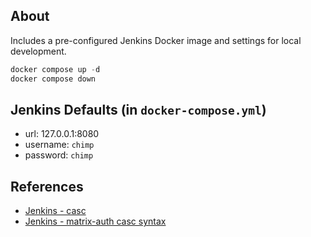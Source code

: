 ## About

Includes a pre-configured Jenkins Docker image and settings for local development.

```powershell
docker compose up -d
docker compose down
```

## Jenkins Defaults (in `docker-compose.yml`)

- url: 127.0.0.1:8080
- username: `chimp`
- password: `chimp`

## References

- [Jenkins - casc][1]
- [Jenkins - matrix-auth casc syntax][2]

[1]: https://github.com/jenkinsci/configuration-as-code-plugin
[2]: https://github.com/jenkinsci/matrix-auth-plugin/blob/master/src/test/resources/org/jenkinsci/plugins/matrixauth/integrations/casc/configuration-as-code-v3.yml
